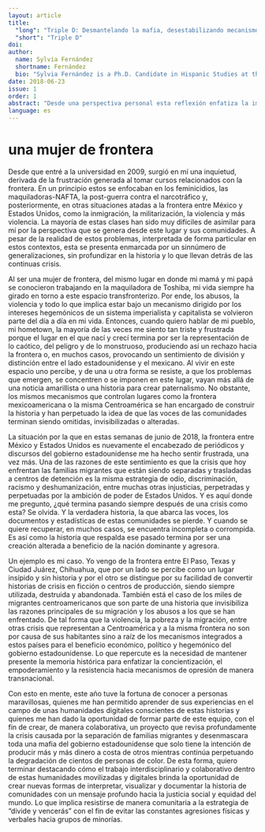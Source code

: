 ```yaml
---
layout: article
title: 
  "long": "Triple D: Desmantelando la mafia, desestabilizando mecanismos y documentado la memoria histórica"
  "short": "Triple D"
doi:
author: 
  name: Sylvia Fernández
  shortname: Fernández
  bio: "Sylvia Fernández is a Ph.D. Candidate in Hispanic Studies at the University of Houston and a Research Fellow with [Recovering the US Hispanic Literary Heritage](https://twitter.com/apprecovery). She is the co-founder of [Borderlands Archives Cartography](https://www.bacartography.org/). Her research is on US Latina/o and Mexican literature with a focus on US-Mexico borderlands, transnational feminisms, postcolonial theory and digital humanities."
date: 2018-06-23
issue: 1
order: 1
abstract: "Desde una perspectiva personal esta reflexión enfatiza la importancia de nuevas formas de interpretación, visualización y documentación de la historia de comunidades, como las de Centroamérica y la frontera de México y Estados Unidos, con el fin de concientizar,empoderar y resistir a mecanismos de opresión a través de humanidades movilizadas y digitales conscientes de estas historias."
language: es
---
```



# una mujer de frontera

Desde que entré a la universidad en 2009, surgió en mí una inquietud, derivada de la frustración generada al tomar cursos relacionados con la frontera. En un principio estos se enfocaban en los feminicidios, las maquiladoras-NAFTA, la post-guerra contra el narcotráfico y, posteriormente, en otras situaciones atadas a la frontera entre México y Estados Unidos, como la inmigración, la militarización, la violencia y más violencia. La mayoría de estas clases han sido muy difíciles de asimilar para mí por la perspectiva que se genera desde este lugar y sus comunidades. A pesar de la realidad de estos problemas, interpretada de forma particular en estos contextos, esta se presenta enmarcada por un sinnúmero de generalizaciones, sin profundizar en la historia y lo que llevan detrás de las continuas crisis.

Al ser una mujer de frontera, del mismo lugar en donde mi mamá y mi papá se conocieron trabajando en la maquiladora de Toshiba, mi vida siempre ha girado en torno a este espacio transfronterizo. Por ende, los abusos, la violencia y todo lo que implica estar bajo un mecanismo dirigido por los intereses hegemónicos de un sistema imperialista y capitalista se volvieron parte del día a día en mi vida. Entonces, cuando quiero hablar de mi pueblo, mi hometown, la mayoría de las veces me siento tan triste y frustrada porque el lugar en el que nací y crecí termina por ser la representación de lo caótico, del peligro y de lo monstruoso, produciendo así un rechazo hacia la frontera o, en muchos casos, provocando un sentimiento de división y distinción entre el lado estadounidense y el mexicano. Al vivir en este espacio uno percibe, y de una u otra forma se resiste, a que los problemas que emergen, se concentren o se imponen en este lugar, vayan más allá de una noticia amarillista o una historia para crear paternalismo. No obstante, los mismos mecanismos que controlan lugares como la frontera mexicoamericana o la misma Centroamérica se han encargado de construir la historia y han perpetuado la idea de que las voces de las comunidades terminan siendo omitidas, invisibilizadas o alteradas. 

La situación por la que en estas semanas de junio de 2018, la frontera entre México y Estados Unidos es nuevamente el encabezado de periódicos y discursos del gobierno estadounidense me ha hecho sentir frustrada, una vez más. Una de las razones de este sentimiento es que la crisis que hoy enfrentan las familias migrantes que están siendo separadas y trasladadas a centros de detención es la misma estrategia de odio, discriminación, racismo y deshumanización, entre muchas otras injusticias, perpetradas y perpetuadas por la ambición de poder de Estados Unidos. Y es aquí donde me pregunto, ¿qué termina pasando siempre después de una crisis como esta? Se olvida. Y la verdadera historia, la que abarca las voces, los documentos y estadísticas de estas comunidades se pierde. Y cuando se quiere recuperar, en muchos casos, se encuentra incompleta o corrompida. Es así como la historia que respalda ese pasado termina por ser una creación alterada a beneficio de la nación dominante y agresora. 

Un ejemplo es mi caso. Yo vengo de la frontera entre El Paso, Texas y Ciudad Juárez, Chihuahua, que por un lado se percibe como un lugar insípido y sin historia y por el otro se distingue por su facilidad de convertir historias de crisis en ficción o centros de producción, siendo siempre utilizada, destruida y abandonada. También está el caso de los miles de migrantes centroamericanos que son parte de una historia que invisibiliza las razones principales de su migración y los abusos a los que se han enfrentado. De tal forma que la violencia, la pobreza y la migración, entre otras crisis que representan a Centroamérica y a la misma frontera no son por causa de sus habitantes sino a raíz de los mecanismos integrados a estos países para el beneficio económico, político y hegemónico del gobierno estadounidense. Lo que repercute es la necesidad de mantener presente la memoria histórica para enfatizar la concientización, el empoderamiento y la resistencia hacia mecanismos de opresión de manera transnacional.

Con esto en mente, este año tuve la fortuna de conocer a personas maravillosas, quienes me han permitido aprender de sus experiencias en el campo de unas humanidades digitales conscientes de estas historias y quienes me han dado la oportunidad de formar parte de este equipo, con el fin de crear, de manera colaborativa, un proyecto que revisa profundamente la crisis causada por la separación de familias migrantes y desenmascara toda una mafia del gobierno estadounidense que solo tiene la intención de producir más y más dinero a costa de otros mientras continúa perpetuando la degradación de cientos de personas de color. De esta forma, quiero terminar destacando cómo el trabajo interdisciplinario y colaborativo dentro de estas humanidades movilizadas y digitales brinda la oportunidad de crear nuevas formas de interpretar, visualizar y documentar la historia de comunidades con un mensaje profundo hacia la justicia social y equidad del mundo. Lo que implica resistirse de manera comunitaria a la estrategia de “divide y vencerás” con el fin de evitar las constantes agresiones físicas y verbales hacia grupos de minorías. 

